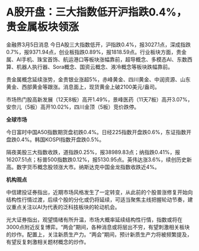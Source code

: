 # A股开盘：三大指数低开沪指跌0.4%，贵金属板块领涨

金融界3月5日消息
今日A股三大指数低开，沪指跌0.4%，报3027.1点，深成指跌0.7%，报9371.94点，创业板指跌0.89%，报1818.59点。行业板块方面，贵金属、AI手机、珠宝首饰、航运港口等板块涨幅靠前，超导概念、多模态AI、东数西算、机器人执行器、Sora概念、国资云概念、液冷概念等板块跌幅靠前。

贵金属概念延续涨势，金贵银业涨超5%，赤峰黄金、四川黄金、中润资源、山东黄金、西部黄金等跟涨。消息面上，现货黄金上破2100美元/盎司。

市场热门股高新发展（12天8板）高开1.49%，景峰医药（11天7板）高开3.07%，安奈儿（5板）高开10.02%，四川金顶（5板）竞价跌停。

**全球市场**

今日富时中国A50指数期货盘初跌0.4%。日经225指数开盘跌0.6%，东证指数开盘跌0.4%。韩国KOSPI指数开盘跌0.5%。

隔夜美股三大指数收跌，道指跌0.25%，报38989.83点；纳指跌0.41%，报16207.51点；标普500指数跌0.12%，报5130.95点。英伟达涨3.6%，续创历史新高。数字货币概念股领涨大市。纳斯达克中国金龙指数收跌近4%。

**机构观点**

中信建投证券指出，近期市场风格发生了一定转变，从此前的个股普涨修复开始向结构性行情过渡，后续个股的分化或仍将延续，可适当聚焦主线把握轮动节奏，建议重点关注以AI为代表的泛科技板块的轮动机会。

光大证券指出，观望情绪有所升温，市场大概率延续结构性行情，指数或将在3000点附近反复博弈。“两会”期间，各种消息或将层出不穷，有望刺激相关板块的炒作。配置上，关注新质生产力。“两会”期间，预计新质生产力将被频繁提及，有望反复刺激相关题材概念的炒作。

